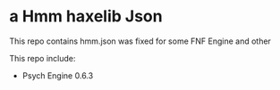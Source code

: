 # a Hmm haxelib Json
This repo contains hmm.json was fixed for some FNF Engine and other

This repo include:
- Psych Engine 0.6.3
